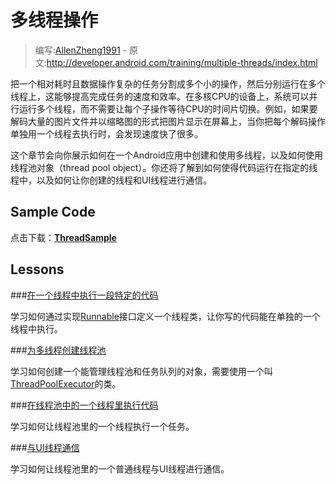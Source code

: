 # 多线程操作

> 编写:[AllenZheng1991](https://github.com/AllenZheng1991) - 原文:<http://developer.android.com/training/multiple-threads/index.html>

把一个相对耗时且数据操作复杂的任务分割成多个小的操作，然后分别运行在多个线程上，这能够提高完成任务的速度和效率。在多核CPU的设备上，系统可以并行运行多个线程，而不需要让每个子操作等待CPU的时间片切换。例如，如果要解码大量的图片文件并以缩略图的形式把图片显示在屏幕上，当你把每个解码操作单独用一个线程去执行时，会发现速度快了很多。

这个章节会向你展示如何在一个Android应用中创建和使用多线程，以及如何使用线程池对象（thread pool object）。你还将了解到如何使得代码运行在指定的线程中，以及如何让你创建的线程和UI线程进行通信。

## Sample Code

点击下载：[**ThreadSample**](http://developer.android.com/shareables/training/ThreadSample.zip)

## Lessons

###[在一个线程中执行一段特定的代码](define-runnable.html)

学习如何通过实现[Runnable](http://developer.android.com/reference/java/lang/Runnable.html)接口定义一个线程类，让你写的代码能在单独的一个线程中执行。

###[为多线程创建线程池](create-threadpool.html)

学习如何创建一个能管理线程池和任务队列的对象，需要使用一个叫[ThreadPoolExecutor](http://developer.android.com/reference/java/util/concurrent/ThreadPoolExecutor.html)的类。

###[在线程池中的一个线程里执行代码](run-code.html)

学习如何让线程池里的一个线程执行一个任务。

###[与UI线程通信](communicate-ui.html)

学习如何让线程池里的一个普通线程与UI线程进行通信。
